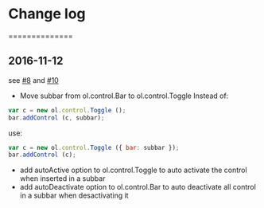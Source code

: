 # Change log
==============


## 2016-11-12
see [#8](https://github.com/Viglino/ol3-ext/issues/8) and [#10](https://github.com/Viglino/ol3-ext/issues/10)
- Move subbar from ol.control.Bar to ol.control.Toggle
Instead of:
```javascript
var c = new ol.control.Toggle ();
bar.addControl (c, subbar);
```
use:
```javascript
var c = new ol.control.Toggle ({ bar: subbar });
bar.addControl (c);
```
- add autoActive option to ol.control.Toggle to auto activate the control when inserted in a subbar
- add autoDeactivate option to ol.control.Bar to auto deactivate all control in a subbar when desactivating it 
